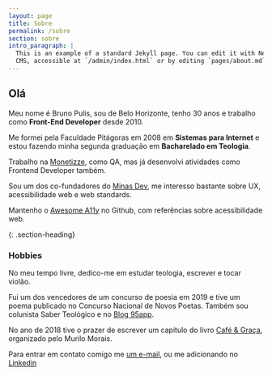 ```yaml
---
layout: page
title: Sobre
permalink: /sobre
section: sobre
intro_paragraph: |
  This is an example of a standard Jekyll page. You can edit it with Netlify
  CMS, accessible at `/admin/index.html` or by editing `pages/about.md` in a text editor.
---
```



## Olá

Meu nome é Bruno Pulis, sou de Belo Horizonte, tenho 30 anos e trabalho como <strong>Front-End Developer</strong> desde 2010.

Me formei pela Faculdade Pitágoras em 2008 em **Sistemas para Internet** e estou fazendo minha segunda graduação em **Bacharelado em Teologia**.

<p>Trabalho na <a href="https://www.monetizze.com.br" target="_blank" rel="noopener noreferrer">Monetizze</a>, como QA, mas já desenvolvi atividades como Frontend Developer também.</p>

<p>Sou um dos co-fundadores do <a href="https://minasdev.org" target="_blank" rel="noopener noreferrer">Minas Dev</a>, me interesso bastante sobre UX, acessibilidade web e <span lang="en">web standards</span>.</p>

<p>Mantenho o <a href="https://github.com/brunopulis/awesome-a11y" target="_blank" rel="noopener noreferrer"><span lang="en">Awesome A11y</span></a> no Github, com referências sobre acessibilidade web.</p>

{: .section-heading}

### Hobbies

No meu tempo livre, dedico-me em estudar teologia, escrever e tocar violão.

Fui um dos vencedores de um concurso de poesia em 2019 e tive um poema publicado no Concurso Nacional de Novos Poetas. Também sou colunista <a target="_blank" rel="noopener noreferrer" hfref="https://medium.com/saber-teol%C3%B3gico">Saber Teológico</a> e no <a href="http://95app.com.br" target="_blank" rel="noopener noreferrer">Blog 95app</a>.

<p>No ano de 2018 tive o prazer de escrever um capítulo do livro <a href="http://95app.com.br/livro/" target="_blank" rel="noopener noreferrer">Café & Graça</a>, organizado pelo Murilo Morais.</p>

Para entrar em contato comigo me <a href="mailto:bruno.pulis@gmail.com">um e-mail</a>, ou me adicionando no <a href="https://www.linkedin.com/in/pulis/" target="_blank" rel="noopener noreferrer">Linkedin</a>
